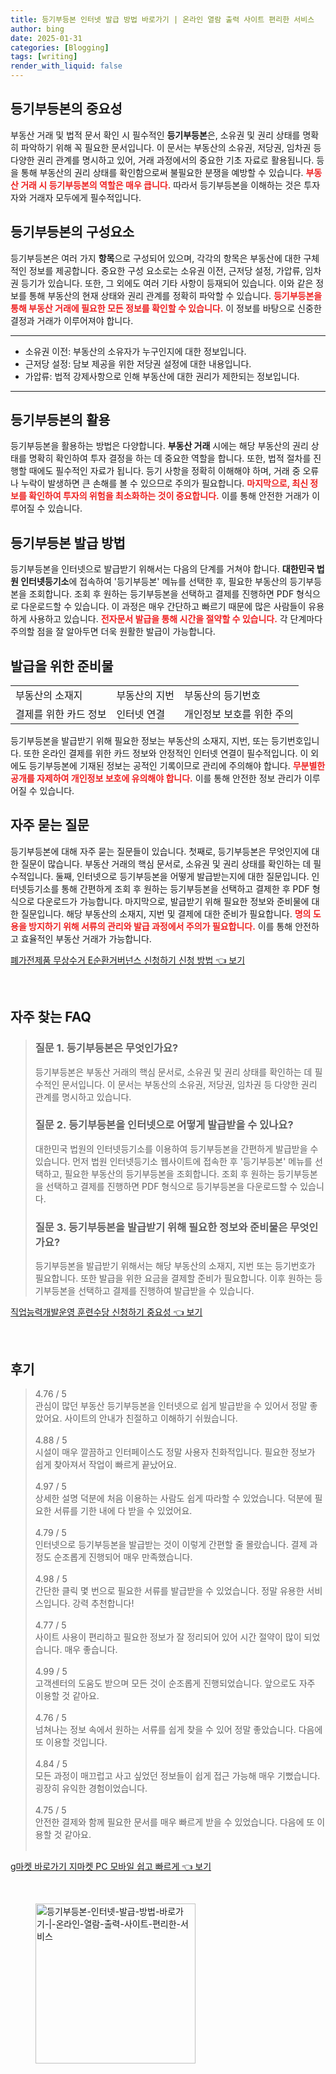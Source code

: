 ```yaml
---
title: 등기부등본 인터넷 발급 방법 바로가기 | 온라인 열람 출력 사이트 편리한 서비스
author: bing
date: 2025-01-31
categories: [Blogging]
tags: [writing]
render_with_liquid: false
---
```



<h2 id='등기부등본의 중요성'>등기부등본의 중요성</h2>

<p>부동산 거래 및 법적 문서 확인 시 필수적인 <b>등기부등본</b>은, 소유권 및 권리 상태를 명확히 파악하기 위해 꼭 필요한 문서입니다. 이 문서는 부동산의 소유권, 저당권, 임차권 등 다양한 권리 관계를 명시하고 있어, 거래 과정에서의 중요한 기초 자료로 활용됩니다. 등을 통해 부동산의 권리 상태를 확인함으로써 불필요한 분쟁을 예방할 수 있습니다. <b><span style="color: #ee2323;">부동산 거래 시 등기부등본의 역할은 매우 큽니다.</span></b> 따라서 등기부등본을 이해하는 것은 투자자와 거래자 모두에게 필수적입니다.</p>

<h2 id='등기부등본의 구성요소'>등기부등본의 구성요소</h2>

<p>등기부등본은 여러 가지 <b>항목</b>으로 구성되어 있으며, 각각의 항목은 부동산에 대한 구체적인 정보를 제공합니다. 중요한 구성 요소로는 소유권 이전, 근저당 설정, 가압류, 임차권 등기가 있습니다. 또한, 그 외에도 여러 기타 사항이 등재되어 있습니다. 이와 같은 정보를 통해 부동산의 현재 상태와 권리 관계를 정확히 파악할 수 있습니다. <b><span style="color: #ee2323;">등기부등본을 통해 부동산 거래에 필요한 모든 정보를 확인할 수 있습니다.</span></b> 이 정보를 바탕으로 신중한 결정과 거래가 이루어져야 합니다.</p>

<hr />

<ul>
    <li>소유권 이전: 부동산의 소유자가 누구인지에 대한 정보입니다.</li>
    <li>근저당 설정: 담보 제공을 위한 저당권 설정에 대한 내용입니다.</li>
    <li>가압류: 법적 강제사항으로 인해 부동산에 대한 권리가 제한되는 정보입니다.</li>
</ul>

<hr />

<h2 id='등기부등본의 활용'>등기부등본의 활용</h2>

<p>등기부등본을 활용하는 방법은 다양합니다. <b>부동산 거래</b> 시에는 해당 부동산의 권리 상태를 명확히 확인하여 투자 결정을 하는 데 중요한 역할을 합니다. 또한, 법적 절차를 진행할 때에도 필수적인 자료가 됩니다. 등기 사항을 정확히 이해해야 하며, 거래 중 오류나 누락이 발생하면 큰 손해를 볼 수 있으므로 주의가 필요합니다. <b><span style="color: #ee2323;">마지막으로, 최신 정보를 확인하여 투자의 위험을 최소화하는 것이 중요합니다.</span></b> 이를 통해 안전한 거래가 이루어질 수 있습니다.</p>

<h2 id='등기부등본 발급 방법'>등기부등본 발급 방법</h2>

<p>등기부등본을 인터넷으로 발급받기 위해서는 다음의 단계를 거쳐야 합니다. <b>대한민국 법원 인터넷등기소</b>에 접속하여 '등기부등본' 메뉴를 선택한 후, 필요한 부동산의 등기부등본을 조회합니다. 조회 후 원하는 등기부등본을 선택하고 결제를 진행하면 PDF 형식으로 다운로드할 수 있습니다. 이 과정은 매우 간단하고 빠르기 때문에 많은 사람들이 유용하게 사용하고 있습니다. <b><span style="color: #ee2323;">전자문서 발급을 통해 시간을 절약할 수 있습니다.</span></b> 각 단계마다 주의할 점을 잘 알아두면 더욱 원활한 발급이 가능합니다.</p>

<h2 id='발급을 위한 준비물'>발급을 위한 준비물</h2>

<table>
    <tr>
        <td>부동산의 소재지</td>
        <td>부동산의 지번</td>
        <td>부동산의 등기번호</td>
    </tr>
    <tr>
        <td>결제를 위한 카드 정보</td>
        <td>인터넷 연결</td>
        <td>개인정보 보호를 위한 주의</td>
    </tr>
</table>

<p>등기부등본을 발급받기 위해 필요한 정보는 부동산의 소재지, 지번, 또는 등기번호입니다. 또한 온라인 결제를 위한 카드 정보와 안정적인 인터넷 연결이 필수적입니다. 이 외에도 등기부등본에 기재된 정보는 공적인 기록이므로 관리에 주의해야 합니다. <b><span style="color: #ee2323;">무분별한 공개를 자제하여 개인정보 보호에 유의해야 합니다.</span></b> 이를 통해 안전한 정보 관리가 이루어질 수 있습니다.</p>

<h2 id='자주 묻는 질문'>자주 묻는 질문</h2>

<p>등기부등본에 대해 자주 묻는 질문들이 있습니다. 첫째로, 등기부등본은 무엇인지에 대한 질문이 많습니다. 부동산 거래의 핵심 문서로, 소유권 및 권리 상태를 확인하는 데 필수적입니다. 둘째, 인터넷으로 등기부등본을 어떻게 발급받는지에 대한 질문입니다. 인터넷등기소를 통해 간편하게 조회 후 원하는 등기부등본을 선택하고 결제한 후 PDF 형식으로 다운로드가 가능합니다. 마지막으로, 발급받기 위해 필요한 정보와 준비물에 대한 질문입니다. 해당 부동산의 소재지, 지번 및 결제에 대한 준비가 필요합니다. <b><span style="color: #ee2323;">명의 도용을 방지하기 위해 서류의 관리와 발급 과정에서 주의가 필요합니다.</span></b> 이를 통해 안전하고 효율적인 부동산 거래가 가능합니다.</p>


<p><a class="click-button" title="폐가전제품 무상수거 E순환거버넌스 신청하기 신청 방법" href="https://24nara.github.io/posts/%ED%8F%90%EA%B0%80%EC%A0%84%EC%A0%9C%ED%92%88-%EB%AC%B4%EC%83%81%EC%88%98%EA%B1%B0-E%EC%88%9C%ED%99%98%EA%B1%B0%EB%B2%84%EB%84%8C%EC%8A%A4-%EC%8B%A0%EC%B2%AD%ED%95%98%EA%B8%B0-%EC%8B%A0%EC%B2%AD-%EB%B0%A9%EB%B2%95/" rel="dofollow">폐가전제품 무상수거 E순환거버넌스 신청하기 신청 방법 👈 보기</a></p><br>
<h2 id='자주_찾는_FAQ'>자주 찾는 FAQ</h2>
<div itemscope="" itemtype="https://schema.org/FAQPage"> 
<blockquote> 
<div itemscope="" itemprop="mainEntity" itemtype="https://schema.org/Question"> 
<h3 itemprop="name">질문 1. 등기부등본은 무엇인가요?</h3> 
<div itemscope="" itemprop="acceptedAnswer" itemtype="https://schema.org/Answer"> 
<span itemprop="text"> 
<p>등기부등본은 부동산 거래의 핵심 문서로, 소유권 및 권리 상태를 확인하는 데 필수적인 문서입니다. 이 문서는 부동산의 소유권, 저당권, 임차권 등 다양한 권리 관계를 명시하고 있습니다.</p> 
</span> 
</div> 
</div> 

<div itemscope="" itemprop="mainEntity" itemtype="https://schema.org/Question"> 
<h3 itemprop="name">질문 2. 등기부등본을 인터넷으로 어떻게 발급받을 수 있나요?</h3> 
<div itemscope="" itemprop="acceptedAnswer" itemtype="https://schema.org/Answer"> 
<span itemprop="text"> 
<p>대한민국 법원의 인터넷등기소를 이용하여 등기부등본을 간편하게 발급받을 수 있습니다. 먼저 법원 인터넷등기소 웹사이트에 접속한 후 '등기부등본' 메뉴를 선택하고, 필요한 부동산의 등기부등본을 조회합니다. 조회 후 원하는 등기부등본을 선택하고 결제를 진행하면 PDF 형식으로 등기부등본을 다운로드할 수 있습니다.</p> 
</span> 
</div> 
</div> 

<div itemscope="" itemprop="mainEntity" itemtype="https://schema.org/Question"> 
<h3 itemprop="name">질문 3. 등기부등본을 발급받기 위해 필요한 정보와 준비물은 무엇인가요?</h3> 
<div itemscope="" itemprop="acceptedAnswer" itemtype="https://schema.org/Answer"> 
<span itemprop="text"> 
<p>등기부등본을 발급받기 위해서는 해당 부동산의 소재지, 지번 또는 등기번호가 필요합니다. 또한 발급을 위한 요금을 결제할 준비가 필요합니다. 이후 원하는 등기부등본을 선택하고 결제를 진행하여 발급받을 수 있습니다.</p> 
</span> 
</div> 
</div> 
</blockquote> 
</div>
<p><a class="click-button" title="직업능력개발운영 훈련수당 신청하기 중요성" href="https://24nara.github.io/posts/%EC%A7%81%EC%97%85%EB%8A%A5%EB%A0%A5%EA%B0%9C%EB%B0%9C%EC%9A%B4%EC%98%81-%ED%9B%88%EB%A0%A8%EC%88%98%EB%8B%B9-%EC%8B%A0%EC%B2%AD%ED%95%98%EA%B8%B0-%EC%A4%91%EC%9A%94%EC%84%B1/" rel="dofollow">직업능력개발운영 훈련수당 신청하기 중요성 👈 보기</a></p><br>
<h2 id='후기'>후기</h2>
<div itemscope itemtype="https://schema.org/Product">
  <blockquote>
  <div itemprop="review" itemscope itemtype="https://schema.org/Review">
      <div itemprop="reviewRating" itemscope itemtype="https://schema.org/Rating"> <span itemprop="ratingValue">4.76</span> / <span itemprop="bestRating">5</span> </div>
      <span itemprop="reviewBody">관심이 많던 부동산 등기부등본을 인터넷으로 쉽게 발급받을 수 있어서 정말 좋았어요. 사이트의 안내가 친절하고 이해하기 쉬웠습니다.</span>
  </div>
  <br>
  <div itemprop="review" itemscope itemtype="https://schema.org/Review">
      <div itemprop="reviewRating" itemscope itemtype="https://schema.org/Rating"> <span itemprop="ratingValue">4.88</span> / <span itemprop="bestRating">5</span> </div>
      <span itemprop="reviewBody">시설이 매우 깔끔하고 인터페이스도 정말 사용자 친화적입니다. 필요한 정보가 쉽게 찾아져서 작업이 빠르게 끝났어요.</span>
  </div>
  <br>
  <div itemprop="review" itemscope itemtype="https://schema.org/Review">
      <div itemprop="reviewRating" itemscope itemtype="https://schema.org/Rating"> <span itemprop="ratingValue">4.97</span> / <span itemprop="bestRating">5</span> </div>
      <span itemprop="reviewBody">상세한 설명 덕분에 처음 이용하는 사람도 쉽게 따라할 수 있었습니다. 덕분에 필요한 서류를 기한 내에 다 받을 수 있었어요.</span>
  </div>
  <br>
  <div itemprop="review" itemscope itemtype="https://schema.org/Review">
      <div itemprop="reviewRating" itemscope itemtype="https://schema.org/Rating"> <span itemprop="ratingValue">4.79</span> / <span itemprop="bestRating">5</span> </div>
      <span itemprop="reviewBody">인터넷으로 등기부등본을 발급받는 것이 이렇게 간편할 줄 몰랐습니다. 결제 과정도 순조롭게 진행되어 매우 만족했습니다.</span>
  </div>
  <br>
  <div itemprop="review" itemscope itemtype="https://schema.org/Review">
      <div itemprop="reviewRating" itemscope itemtype="https://schema.org/Rating"> <span itemprop="ratingValue">4.98</span> / <span itemprop="bestRating">5</span> </div>
      <span itemprop="reviewBody">간단한 클릭 몇 번으로 필요한 서류를 발급받을 수 있었습니다. 정말 유용한 서비스입니다. 강력 추천합니다!</span>
  </div>
  <br>
  <div itemprop="review" itemscope itemtype="https://schema.org/Review">
      <div itemprop="reviewRating" itemscope itemtype="https://schema.org/Rating"> <span itemprop="ratingValue">4.77</span> / <span itemprop="bestRating">5</span> </div>
      <span itemprop="reviewBody">사이트 사용이 편리하고 필요한 정보가 잘 정리되어 있어 시간 절약이 많이 되었습니다. 매우 좋습니다.</span>
  </div>
  <br>
  <div itemprop="review" itemscope itemtype="https://schema.org/Review">
      <div itemprop="reviewRating" itemscope itemtype="https://schema.org/Rating"> <span itemprop="ratingValue">4.99</span> / <span itemprop="bestRating">5</span> </div>
      <span itemprop="reviewBody">고객센터의 도움도 받으며 모든 것이 순조롭게 진행되었습니다. 앞으로도 자주 이용할 것 같아요.</span>
  </div>
  <br>
  <div itemprop="review" itemscope itemtype="https://schema.org/Review">
      <div itemprop="reviewRating" itemscope itemtype="https://schema.org/Rating"> <span itemprop="ratingValue">4.76</span> / <span itemprop="bestRating">5</span> </div>
      <span itemprop="reviewBody">넘쳐나는 정보 속에서 원하는 서류를 쉽게 찾을 수 있어 정말 좋았습니다. 다음에 또 이용할 것입니다.</span>
  </div>
  <br>
  <div itemprop="review" itemscope itemtype="https://schema.org/Review">
      <div itemprop="reviewRating" itemscope itemtype="https://schema.org/Rating"> <span itemprop="ratingValue">4.84</span> / <span itemprop="bestRating">5</span> </div>
      <span itemprop="reviewBody">모든 과정이 매끄럽고 사고 싶었던 정보들이 쉽게 접근 가능해 매우 기뻤습니다. 굉장히 유익한 경험이었습니다.</span>
  </div>
  <br>
  <div itemprop="review" itemscope itemtype="https://schema.org/Review">
      <div itemprop="reviewRating" itemscope itemtype="https://schema.org/Rating"> <span itemprop="ratingValue">4.75</span> / <span itemprop="bestRating">5</span> </div>
      <span itemprop="reviewBody">안전한 결제와 함께 필요한 문서를 매우 빠르게 받을 수 있었습니다. 다음에 또 이용할 것 같아요.</span>
  </div>
  <br>
  </blockquote>
</div>
<p><a class="click-button" title="g마켓 바로가기 지마켓 PC 모바일 쉽고 빠르게" href="https://24nara.github.io/posts/g%EB%A7%88%EC%BC%93-%EB%B0%94%EB%A1%9C%EA%B0%80%EA%B8%B0-%EC%A7%80%EB%A7%88%EC%BC%93-PC-%EB%AA%A8%EB%B0%94%EC%9D%BC-%EC%89%BD%EA%B3%A0-%EB%B9%A0%EB%A5%B4%EA%B2%8C/" rel="dofollow">g마켓 바로가기 지마켓 PC 모바일 쉽고 빠르게 👈 보기</a></p><br>
<figure class="image"><img src="https://24nara.github.io/assets/img/thumbnail/등기부등본-인터넷-발급-방법-바로가기-|-온라인-열람-출력-사이트-편리한-서비스.webp" alt="등기부등본-인터넷-발급-방법-바로가기-|-온라인-열람-출력-사이트-편리한-서비스" width="256" height="256"></figure>